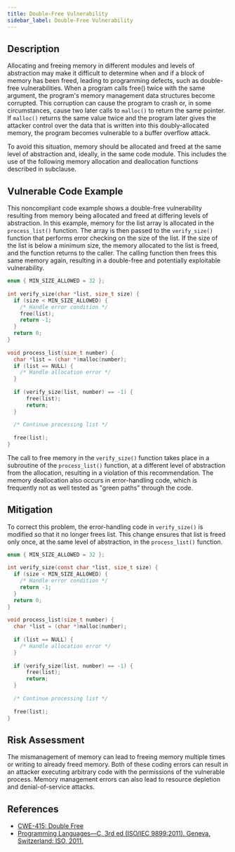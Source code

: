 ```yaml
---
title: Double-Free Vulnerability
sidebar_label: Double-Free Vulnerability
---
```



## Description
Allocating and freeing memory in different modules and levels of abstraction may make it difficult to determine when and if a block of memory has been freed, leading to programming defects, such as double-free vulnerabilities. When a program calls free() twice with the same argument, the program's memory management data structures become corrupted. This corruption can cause the program to crash or, in some circumstances, cause two later calls to ```malloc()``` to return the same pointer. If ```malloc()``` returns the same value twice and the program later gives the attacker control over the data that is written into this doubly-allocated memory, the program becomes vulnerable to a buffer overflow attack.

To avoid this situation, memory should be allocated and freed at the same level of abstraction and, ideally, in the same code module. This includes the use of the following memory allocation and deallocation functions described in subclause.

## Vulnerable Code Example
This noncompliant code example shows a double-free vulnerability resulting from memory being allocated and freed at differing levels of abstraction. In this example, memory for the list array is allocated in the ```process_list()``` function. The array is then passed to the ```verify_size()``` function that performs error checking on the size of the list. If the size of the list is below a minimum size, the memory allocated to the list is freed, and the function returns to the caller. The calling function then frees this same memory again, resulting in a double-free and potentially exploitable vulnerability.

```c
enum { MIN_SIZE_ALLOWED = 32 };
 
int verify_size(char *list, size_t size) {
  if (size < MIN_SIZE_ALLOWED) {
    /* Handle error condition */
    free(list);
    return -1;
  }
  return 0;
}
 
void process_list(size_t number) {
  char *list = (char *)malloc(number);
  if (list == NULL) {
    /* Handle allocation error */
  }
 
  if (verify_size(list, number) == -1) {
      free(list);
      return;
  }
 
  /* Continue processing list */
 
  free(list);
}
```

The call to free memory in the ```verify_size()``` function takes place in a subroutine of the ```process_list()``` function, at a different level of abstraction from the allocation, resulting in a violation of this recommendation. The memory deallocation also occurs in error-handling code, which is frequently not as well tested as "green paths" through the code.

## Mitigation
To correct this problem, the error-handling code in ```verify_size()``` is modified so that it no longer frees list. This change ensures that list is freed only once, at the same level of abstraction, in the ```process_list()``` function.

```c
enum { MIN_SIZE_ALLOWED = 32 };
 
int verify_size(const char *list, size_t size) {
  if (size < MIN_SIZE_ALLOWED) {
    /* Handle error condition */
    return -1;
  }
  return 0;
}
 
void process_list(size_t number) {
  char *list = (char *)malloc(number);
 
  if (list == NULL) {
    /* Handle allocation error */
  }
 
  if (verify_size(list, number) == -1) {
      free(list);
      return;
  }
 
  /* Continue processing list */
 
  free(list);
}
```

## Risk Assessment
The mismanagement of memory can lead to freeing memory multiple times or writing to already freed memory. Both of these coding errors can result in an attacker executing arbitrary code with the permissions of the vulnerable process. Memory management errors can also lead to resource depletion and denial-of-service attacks.

## References
* [CWE-415: Double Free]
* [Programming Languages—C, 3rd ed (ISO/IEC 9899:2011). Geneva, Switzerland: ISO, 2011.]

[CWE-415: Double Free]:https://cwe.mitre.org/data/definitions/415.html
[Programming Languages—C, 3rd ed (ISO/IEC 9899:2011). Geneva, Switzerland: ISO, 2011.]:https://wiki.sei.cmu.edu/confluence/display/c/AA.+Bibliography#AA.Bibliography-ISO-IEC9899-2011
